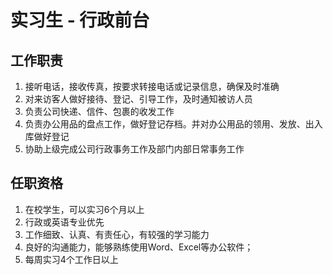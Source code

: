 # 实习生 - 行政前台


## 工作职责

1. 接听电话，接收传真，按要求转接电话或记录信息，确保及时准确
2. 对来访客人做好接待、登记、引导工作，及时通知被访人员
3. 负责公司快递、信件、包裹的收发工作
4. 负责办公用品的盘点工作，做好登记存档。并对办公用品的领用、发放、出入库做好登记
5. 协助上级完成公司行政事务工作及部门内部日常事务工作


## 任职资格

1. 在校学生，可以实习6个月以上
2. 行政或英语专业优先
3. 工作细致、认真、有责任心，有较强的学习能力
4. 良好的沟通能力，能够熟练使用Word、Excel等办公软件；
5. 每周实习4个工作日以上